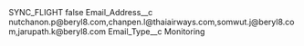 <?xml version="1.0" encoding="UTF-8"?>
<CustomMetadata xmlns="http://soap.sforce.com/2006/04/metadata" xmlns:xsi="http://www.w3.org/2001/XMLSchema-instance" xmlns:xsd="http://www.w3.org/2001/XMLSchema">
    <label>SYNC_FLIGHT</label>
    <protected>false</protected>
    <values>
        <field>Email_Address__c</field>
        <value xsi:type="xsd:string">nutchanon.p@beryl8.com,chanpen.l@thaiairways.com,somwut.j@beryl8.com,jarupath.k@beryl8.com</value>
    </values>
    <values>
        <field>Email_Type__c</field>
        <value xsi:type="xsd:string">Monitoring</value>
    </values>
</CustomMetadata>

